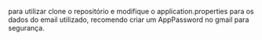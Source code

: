 para utilizar clone o repositório e modifique o application.properties para os dados do email utilizado, recomendo criar um AppPassword no gmail para segurança.

#
